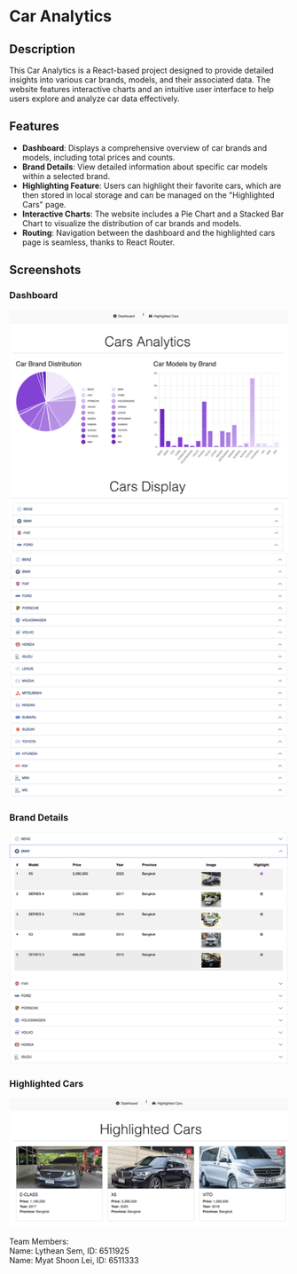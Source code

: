 # Car Analytics

## Description

This Car Analytics is a React-based project designed to provide detailed insights into various car brands, models, and their associated data. The website features interactive charts and an intuitive user interface to help users explore and analyze car data effectively.

## Features

- **Dashboard**: Displays a comprehensive overview of car brands and models, including total prices and counts.
- **Brand Details**: View detailed information about specific car models within a selected brand.
- **Highlighting Feature**: Users can highlight their favorite cars, which are then stored in local storage and can be managed on the "Highlighted Cars" page.
- **Interactive Charts**: The website includes a Pie Chart and a Stacked Bar Chart to visualize the distribution of car brands and models.
- **Routing**: Navigation between the dashboard and the highlighted cars page is seamless, thanks to React Router.

## Screenshots

### Dashboard

![Dashboard](pictures/Dashboard.png)
![Dashboard](pictures/Dashboard1.png)

### Brand Details

![Brand Details](pictures/Brand-details.png)

### Highlighted Cars

![Highlighted Cars](pictures/highlights.png)

Team Members:<br>
Name: Lythean Sem, ID: 6511925<br>
Name: Myat Shoon Lei, ID: 6511333
